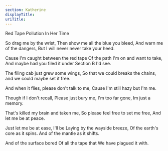 ```yaml
---
section: Katherine
displayTitle:
uriTitle:
---
```


Red Tape Pollution In Her Time

So drag me by the wrist,
Then show me all the blue you bleed,
And warn me of the dangers,
But I will never never take your heed.

Cause I'm caught between the red tape
Of the path I'm on and want to take,
And maybe had you filed it under
Section B I'd see.

The filing cab just grew some wings,
So that we could breaks the chains,
and we could maybe set it free.

And when it flies, please don't talk to me,
Cause I'm still hazy but I'm me.

Though if I don't recall,
Please just bury me, I'm too far gone,
Im just a memory.

That's killed my brain and taken me,
So please feel free to set me free,
And let me be at peace.

Just let me be at ease, I'll be
Laying by the wayside breeze,
Of the earth's core as it spins.
And of the mantle as it shifts.

And of the surface bored
Of all the tape that
We have plagued it with.